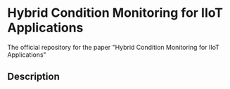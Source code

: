 # Hybrid Condition Monitoring for IIoT Applications
The official repository for the paper "Hybrid Condition Monitoring for IIoT Applications"

## Description 
